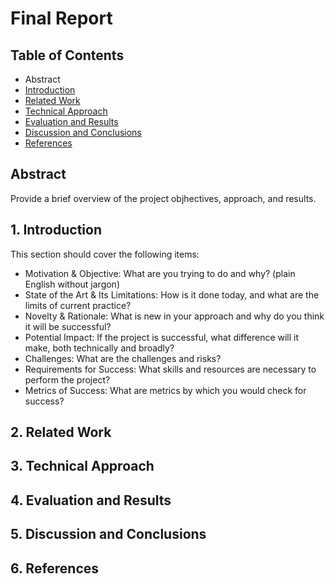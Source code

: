 # Final Report

## Table of Contents

- Abstract
- [Introduction](#1-introduction)
- [Related Work](#2-related-work)
- [Technical Approach](#3-technical-approach)
- [Evaluation and Results](#4-evaluation-and-results)
- [Discussion and Conclusions](#5-discussion-and-conclusions)
- [References](#6-references)

## Abstract

Provide a brief overview of the project objhectives, approach, and results.

## 1. Introduction

This section should cover the following items:

- Motivation & Objective: What are you trying to do and why? (plain English without jargon)
- State of the Art & Its Limitations: How is it done today, and what are the limits of current practice?
- Novelty & Rationale: What is new in your approach and why do you think it will be successful?
- Potential Impact: If the project is successful, what difference will it make, both technically and broadly?
- Challenges: What are the challenges and risks?
- Requirements for Success: What skills and resources are necessary to perform the project?
- Metrics of Success: What are metrics by which you would check for success?

## 2. Related Work

## 3. Technical Approach

## 4. Evaluation and Results

## 5. Discussion and Conclusions

## 6. References
